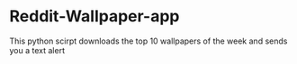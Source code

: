 # Reddit-Wallpaper-app
This python scirpt downloads the top 10 wallpapers of the week and sends you a text alert
